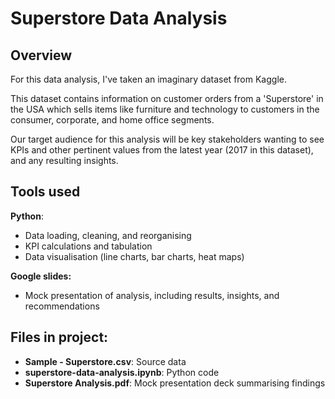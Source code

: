 # Superstore Data Analysis
## Overview
For this data analysis, I've taken an imaginary dataset from Kaggle.

This dataset contains information on customer orders from a 'Superstore' in the USA which sells items like furniture and technology to customers in the consumer, corporate, and home office segments.

Our target audience for this analysis will be key stakeholders wanting to see KPIs and other pertinent values from the latest year (2017 in this dataset), and any resulting insights.

## Tools used
**Python**:
- Data loading, cleaning, and reorganising
- KPI calculations and tabulation
- Data visualisation (line charts, bar charts, heat maps)

**Google slides:**
- Mock presentation of analysis, including results, insights, and recommendations

## Files in project:
- **Sample - Superstore.csv**: Source data
- **superstore-data-analysis.ipynb**: Python code
- **Superstore Analysis.pdf**: Mock presentation deck summarising findings
  
